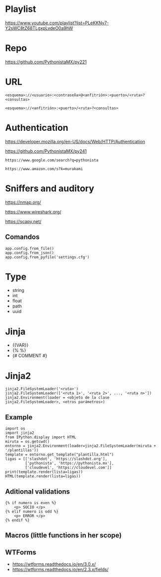 # Playlist

https://www.youtube.com/playlist?list=PLeKKNy7-Y2sWC8tZ68TLgxpLvdeO0a9hW

# Repo

https://github.com/PythonistaMX/py221

# URL

```
<esquema>://<usuario>:<contraseña>@<anfitrión>:<puerto>/<ruta>?<consultas>
```

```
<esquema>://<anfitrión>:<puerto>/<ruta>?<consultas>
```

# Authentication

https://developer.mozilla.org/en-US/docs/Web/HTTP/Authentication

https://github.com/PythonistaMX/py241

```
https://www.google.com/search?q=pythonista

https://www.amazon.com/s?k=murakami
```

# Sniffers and auditory 

https://nmap.org/

https://www.wireshark.org/

https://scapy.net/

## Comandos 

```
app.config.from_file()
app.config.from_json() 
app.config.from_pyfile('settings.cfg')
```

# Type
- string
- int 
- float 
- path 
- uuid

# Jinja
- {{VAR}}
- {% <DECLARATION> %}
- {# COMMENT #}

# Jinja2
```
jinja2.FileSystemLoader('<ruta>')
jinja2.FileSystemLoader(['<ruta 1>', '<ruta 2>', ..., '<ruta n>'])
jinja2.Environment(loader = <objeto de la clase jinja2.FileSystemLoader>, <otros parámetros>)
```

## Example 

```
import os
import jinja2
from IPython.display import HTML 
miruta = os.getcwd()
entorno = jinja2.Environment(loader=jinja2.FileSystemLoader(miruta + '/plantillas'))
template = entorno.get_template("plantilla.html")
ligas = [['slashdot', 'https://slashdot.org'], 
         ['pythonista', 'https://pythonista.mx'], 
         ['cloudevel', 'https://cloudevel.com']]
print(template.render(lista=ligas))
HTML(template.render(lista=ligas))
```

## Aditional validations 

```
{% if numero is even %}
    <p> SOCIO </p>
{% elif numero is odd %}
    <p> ERROR </p>
{% endif %}
``` 

## Macros (little functions in her scope)

## WTForms

- https://wtforms.readthedocs.io/en/3.0.x/
- https://wtforms.readthedocs.io/en/2.3.x/fields/